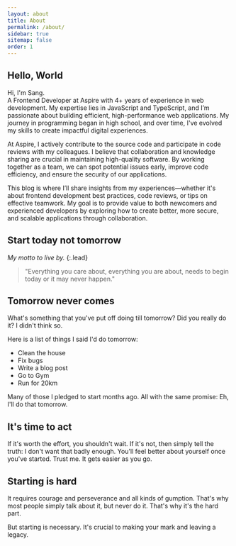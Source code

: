 ```yaml
---
layout: about
title: About
permalink: /about/
sidebar: true
sitemap: false
order: 1
---
```


## Hello, World

Hi, I'm Sang.<br/>
A Frontend Developer at Aspire with 4+ years of experience in web development. My expertise lies in JavaScript and TypeScript, and I’m passionate about building efficient, high-performance web applications. My journey in programming began in high school, and over time, I've evolved my skills to create impactful digital experiences.

At Aspire, I actively contribute to the source code and participate in code reviews with my colleagues. I believe that collaboration and knowledge sharing are crucial in maintaining high-quality software. By working together as a team, we can spot potential issues early, improve code efficiency, and ensure the security of our applications.

This blog is where I’ll share insights from my experiences—whether it's about frontend development best practices, code reviews, or tips on effective teamwork. My goal is to provide value to both newcomers and experienced developers by exploring how to create better, more secure, and scalable applications through collaboration.



## Start today not tomorrow

_My motto to live by._
{:.lead}

> "Everything you care about, everything you are about, needs to begin today or it may never happen."

## Tomorrow never comes

What's something that you've put off doing till tomorrow? Did you really do it? I didn't think so.

Here is a list of things I said I'd do tomorrow:

- Clean the house
- Fix bugs
- Write a blog post
- Go to Gym
- Run for 20km

Many of those I pledged to start months ago. All with the same promise: Eh, I'll do that tomorrow.

## It's time to act

If it's worth the effort, you shouldn't wait. If it's not, then simply tell the truth: I don't want that badly enough. You'll feel better about yourself once you've started. Trust me. It gets easier as you go.

## Starting is hard

It requires courage and perseverance and all kinds of gumption. That's why most people simply talk about it, but never do it. That's why it's the hard part.

But starting is necessary. It's crucial to making your mark and leaving a legacy.

<!-- Links -->
[resume]: /resume/
[Aspire]: https://www.linkedin.com/company/aspireapp-global/mycompany/
[https://www.ngocsangyem.dev]: https://www.ngocsangyem.dev
[@ngocsangyem]: https://twitter.com/ngocsangyem
[github.com/ngocsangyem]: https://github.com/ngocsangyem
